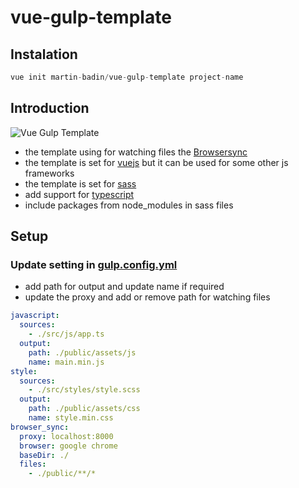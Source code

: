 # vue-gulp-template

## Instalation

```js
vue init martin-badin/vue-gulp-template project-name
```

## Introduction
![Vue Gulp Template](template.jpg)
* the template using for watching files the [Browsersync](https://browsersync.io/)
* the template is set for [vuejs](https://vuejs.org) but it can be used for some other js frameworks
* the template is set for [sass](https://sass-lang.com/)
* add support for [typescript](https://www.typescriptlang.org/)
* include packages from node_modules in sass files

## Setup

### Update setting in [gulp.config.yml](https://github.com/martin-badin/vue-gulp-template/blob/master/gulp.config.yml)

* add path for output and update name if required
* update the proxy and add or remove path for watching files

```yaml
javascript:
  sources:
    - ./src/js/app.ts
  output:
    path: ./public/assets/js
    name: main.min.js
style:
  sources:
    - ./src/styles/style.scss
  output:
    path: ./public/assets/css
    name: style.min.css
browser_sync:
  proxy: localhost:8000
  browser: google chrome
  baseDir: ./
  files:
    - ./public/**/*
```